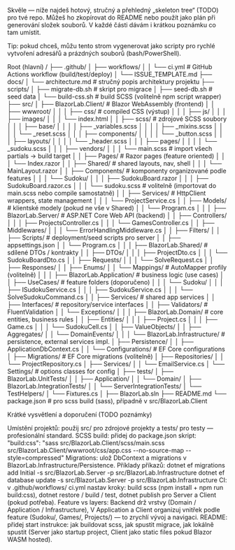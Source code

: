 ﻿Skvěle — níže najdeš hotový, stručný a přehledný „skeleton tree“ (TODO) pro tvé repo. Můžeš ho zkopírovat do README nebo použít jako plán při generování složek souborů. V každé části dávám i krátkou poznámku co tam umístit.

Tip: pokud chceš, můžu tento strom vygenerovat jako scripty pro rychlé vytvoření adresářů a prázdných souborů (bash/PowerShell).

Root (hlavní)
/
├── .github/
│ ├── workflows/
│ │ └── ci.yml # GitHub Actions workflow (build/test/deploy)
│ └── ISSUE_TEMPLATE.md
├── docs/
│ └── architecture.md # stručný popis architektury projektu
├── scripts/
│ ├── migrate-db.sh # skript pro migrace
│ ├── seed-db.sh # seed data
│ └── build-css.sh # build SCSS (volitelně npm script wrapper)
├── src/
│ ├── BlazorLab.Client/ # Blazor WebAssembly (frontend)
│ │ ├── wwwroot/
│ │ │ ├── css/ # compiled CSS (výstup)
│ │ │ ├── js/
│ │ │ ├── images/
│ │ │ └── index.html
│ │ ├── scss/ # zdrojové SCSS soubory
│ │ │ ├── base/
│ │ │ │ ├── _variables.scss
│ │ │ │ ├── _mixins.scss
│ │ │ │ └── _reset.scss
│ │ │ ├── components/
│ │ │ │ └── _button.scss
│ │ │ ├── layouts/
│ │ │ │ └── _header.scss
│ │ │ ├── pages/
│ │ │ │ └── _sudoku.scss
│ │ │ ├── vendors/
│ │ │ └── main.scss # import všech partials -> build target
│ │ ├── Pages/ # Razor pages (feature oriented)
│ │ │ └── Index.razor
│ │ ├── Shared/ # shared layouts, nav, shell
│ │ │ └── MainLayout.razor
│ │ ├── Components/ # komponenty organizované podle features
│ │ │ └── Sudoku/
│ │ │ ├── SudokuBoard.razor
│ │ │ ├── SudokuBoard.razor.cs
│ │ │ └── sudoku.scss # volitelně (importovat do main.scss nebo compile samostatně)
│ │ ├── Services/ # HttpClient wrappers, state management
│ │ │ └── ProjectService.cs
│ │ ├── Models/ # klientské modely (pokud ne vše v Shared)
│ │ └── Program.cs
│ │
│ ├── BlazorLab.Server/ # ASP.NET Core Web API (backend)
│ │ ├── Controllers/
│ │ │ ├── ProjectsController.cs
│ │ │ └── GamesController.cs
│ │ ├── Middlewares/
│ │ │ └── ErrorHandlingMiddleware.cs
│ │ ├── Filters/
│ │ ├── Scripts/ # deployment/seed scripts pro server
│ │ ├── appsettings.json
│ │ └── Program.cs
│ │
│ ├── BlazorLab.Shared/ # sdílené DTOs / kontrakty
│ │ ├── DTOs/
│ │ │ ├── ProjectDto.cs
│ │ │ └── SudokuBoardDto.cs
│ │ ├── Requests/
│ │ │ └── SolveRequest.cs
│ │ ├── Responses/
│ │ ├── Enums/
│ │ └── Mappings/ # AutoMapper profily (volitelně)
│ │
│ ├── BlazorLab.Application/ # business logic (use cases)
│ │ ├── UseCases/ # feature folders (doporučeno)
│ │ │ └── Sudoku/
│ │ │ ├── ISudokuService.cs
│ │ │ ├── SudokuService.cs
│ │ │ └── SolveSudokuCommand.cs
│ │ ├── Services/ # shared app services
│ │ ├── Interfaces/ # repository/service interfaces
│ │ ├── Validators/ # FluentValidation
│ │ └── Exceptions/
│ │
│ ├── BlazorLab.Domain/ # core entities, business rules
│ │ ├── Entities/
│ │ │ ├── Project.cs
│ │ │ ├── Game.cs
│ │ │ └── SudokuCell.cs
│ │ ├── ValueObjects/
│ │ ├── Aggregates/
│ │ └── DomainEvents/
│ │
│ └── BlazorLab.Infrastructure/ # persistence, external services impl.
│ ├── Persistence/
│ │ ├── ApplicationDbContext.cs
│ │ └── Configurations/ # EF Core configurations
│ ├── Migrations/ # EF Core migrations (volitelně)
│ ├── Repositories/
│ │ └── ProjectRepository.cs
│ ├── Services/
│ │ └── EmailService.cs
│ └── Settings/ # options classes for config
│
├── tests/
│ ├── BlazorLab.UnitTests/
│ │ ├── Application/
│ │ └── Domain/
│ ├── BlazorLab.IntegrationTests/
│ │ └── ServerIntegrationTests/
│ └── TestHelpers/
│ └── Fixtures.cs
│
├── BlazorLab.sln
├── README.md
└── package.json # pro scss build (sass), případně v src/BlazorLab.Client

Krátké vysvětlení a doporučení (TODO poznámky)

Umístění projektů: použij src/ pro zdrojové projekty a tests/ pro testy — profesionální standard.
SCSS build: přidej do package.json skript:
"build:css": "sass src/BlazorLab.Client/scss/main.scss src/BlazorLab.Client/wwwroot/css/app.css --no-source-map --style=compressed"
Migrations: ulož DbContext a migrations v BlazorLab.Infrastructure/Persistence. Příklady příkazů:
dotnet ef migrations add Initial -s src/BlazorLab.Server -p src/BlazorLab.Infrastructure
dotnet ef database update -s src/BlazorLab.Server -p src/BlazorLab.Infrastructure
CI: v .github/workflows/ ci.yml nastav kroky:
build scss (npm install + npm run build:css),
dotnet restore / build / test,
dotnet publish pro Server a Client (pokud potřeba).
Feature vs layers:
Backend drž vrstvy (Domain / Application / Infrastructure),
V Application a Client organizuj vnitřek podle feature (Sudoku/, Games/, Projects/) — to zrychlí vývoj a navigaci.
README: přidej start instrukce:
jak buildovat scss,
jak spustit migrace,
jak lokálně spustit (Server jako startup project, Client jako static files pokud Blazor WASM hosted).